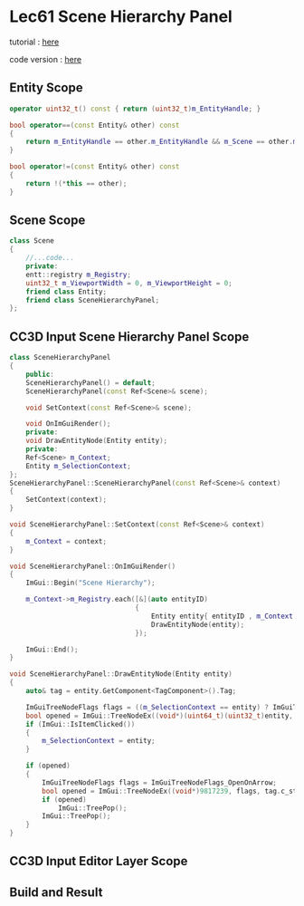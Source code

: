 # Lec61 Scene Hierarchy Panel

tutorial : [here](https://www.youtube.com/watch?v=wziDnE8guvI&list=PLlrATfBNZ98dC-V-N3m0Go4deliWHPFwT&index=84)

code version : [here](https://github.com/Graphic-researcher/Crosa-Conty-3D/tree/02c72700a9cc2553dd1cf707ef6b3ad63ecd48c3/HTC/Project)

## Entity Scope

```c++
operator uint32_t() const { return (uint32_t)m_EntityHandle; }

bool operator==(const Entity& other) const
{
    return m_EntityHandle == other.m_EntityHandle && m_Scene == other.m_Scene;
}

bool operator!=(const Entity& other) const
{
    return !(*this == other);
}
```

## Scene Scope

```c++
class Scene
{
    //...code...
    private:
    entt::registry m_Registry;
    uint32_t m_ViewportWidth = 0, m_ViewportHeight = 0;
    friend class Entity;
    friend class SceneHierarchyPanel;
};
```

## CC3D Input  Scene Hierarchy Panel Scope

```c++
class SceneHierarchyPanel
{
    public:
    SceneHierarchyPanel() = default;
    SceneHierarchyPanel(const Ref<Scene>& scene);

    void SetContext(const Ref<Scene>& scene);

    void OnImGuiRender();
    private:
    void DrawEntityNode(Entity entity);
    private:
    Ref<Scene> m_Context;
    Entity m_SelectionContext;
};
SceneHierarchyPanel::SceneHierarchyPanel(const Ref<Scene>& context)
{
    SetContext(context);
}

void SceneHierarchyPanel::SetContext(const Ref<Scene>& context)
{
    m_Context = context;
}

void SceneHierarchyPanel::OnImGuiRender()
{
    ImGui::Begin("Scene Hierarchy");

    m_Context->m_Registry.each([&](auto entityID)
                               {
                                   Entity entity{ entityID , m_Context.get() };
                                   DrawEntityNode(entity);
                               });

    ImGui::End();
}

void SceneHierarchyPanel::DrawEntityNode(Entity entity)
{
    auto& tag = entity.GetComponent<TagComponent>().Tag;

    ImGuiTreeNodeFlags flags = ((m_SelectionContext == entity) ? ImGuiTreeNodeFlags_Selected : 0) | ImGuiTreeNodeFlags_OpenOnArrow;
    bool opened = ImGui::TreeNodeEx((void*)(uint64_t)(uint32_t)entity, flags, tag.c_str());
    if (ImGui::IsItemClicked())
    {
        m_SelectionContext = entity;
    }

    if (opened)
    {
        ImGuiTreeNodeFlags flags = ImGuiTreeNodeFlags_OpenOnArrow;
        bool opened = ImGui::TreeNodeEx((void*)9817239, flags, tag.c_str());
        if (opened)
            ImGui::TreePop();
        ImGui::TreePop();
    }
}
```

## CC3D Input Editor Layer Scope



## Build and Result